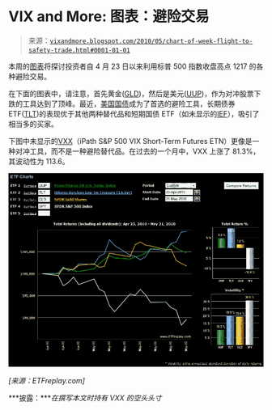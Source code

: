 <!--yml

类别：未分类

日期：2024-05-18 17:09:53

-->

# VIX and More: 图表：避险交易

> 来源：[`vixandmore.blogspot.com/2010/05/chart-of-week-flight-to-safety-trade.html#0001-01-01`](http://vixandmore.blogspot.com/2010/05/chart-of-week-flight-to-safety-trade.html#0001-01-01)

本周的[图表](http://vixandmore.blogspot.com/search/label/chart%20of%20the%20week)将探讨投资者自 4 月 23 日以来利用标普 500 指数收盘高点 1217 的各种避险交易。

在下面的图表中，请注意，首先黄金([GLD](http://vixandmore.blogspot.com/search/label/GLD))，然后是美元([UUP](http://vixandmore.blogspot.com/search/label/UUP))，作为对冲股票下跌的工具达到了顶峰。最近，[美国国债](http://vixandmore.blogspot.com/search/label/Treasury%20Note)成为了首选的避险工具，长期债券 ETF([TLT](http://vixandmore.blogspot.com/search/label/TLT))的表现优于其他两种替代品和短期国债 ETF（如未显示的[IEF](http://vixandmore.blogspot.com/search/label/IEF)），吸引了相当多的买家。

下图中未显示的[VXX](http://vixandmore.blogspot.com/search/label/VXX)（iPath S&P 500 VIX Short-Term Futures ETN）更像是一种对冲工具，而不是一种避险替代品。在过去的一个月中，VXX 上涨了 81.3%，其波动性为 113.6。

![](img/95849db4ffccc9fef51cae835b903328.png)

*[来源：ETFreplay.com]*

***披露：****在撰写本文时持有 VXX 的空头头寸*

